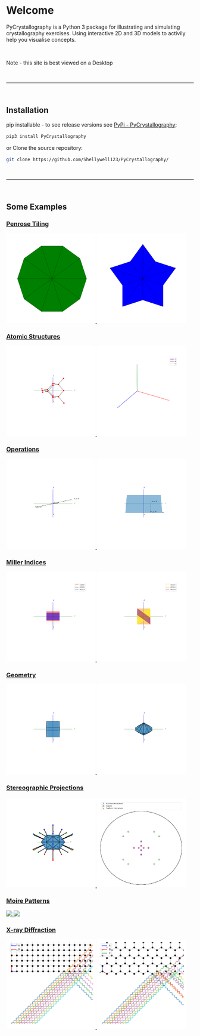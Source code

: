 # Welcome
PyCrystallography is a Python 3 package for illustrating and simulating crystallography exercises. Using interactive 2D and 3D models to activily help you visualise concepts.

<br>

Note - this site is best viewed on a Desktop

<br>

<hr />

<br>

## Installation
pip installable - to see release versions see [PyPi - PyCrystallography](https://pypi.org/project/PyCrystallography/):
```bash
pip3 install PyCrystallography
```

or
Clone the source repository:
```bash
git clone https://github.com/Shellywell123/PyCrystallography/
```

<br>

<hr />

<br>

## Some Examples
### [Penrose Tiling](docs/atomic_structure.md)

<p float="middle" style="margin: auto;">
  <a href="docs/atomic_structure.html">
    <img src="PyCrystallography/Images/penrose_tiling_sun.gif" style="width: 25vw" />
  </a>
  <a href="docs/atomic_structure.html">
   <img src="PyCrystallography/Images/penrose_tiling_star.gif" style="width: 25vw" />
  </a>  
</p>


### [Atomic Structures](docs/atomic_structure.md)

<p float="middle" style="margin: auto;">
  <a href="docs/atomic_structure.html">
    <img src="PyCrystallography/Images/diamond_unit_cell.gif" style="width: 25vw"  />
  </a>
  <a href="docs/atomic_structure.html">
   <img src="PyCrystallography/Images/diamond_lattice.gif" style="width: 25vw"  />
  </a>  
</p>


### [Operations](docs/operations.md)

<p float="middle" style="margin: auto;">
  <a href="docs/operations.html">
    <img src="PyCrystallography/Images/inversion.gif" style="width: 25vw"  />
  </a>
  <a href="docs/operations.html">
   <img src="PyCrystallography/Images/reflection.gif" style="width: 25vw"  />
  </a>  
</p>

### [Miller Indices](docs/atomic_structure.md)

<p float="middle" style="margin: auto;">
  <a href="docs/atomic_structure.html">
    <img src="PyCrystallography/Images/cube_reflection.gif" style="width: 25vw"  />
  </a>
  <a href="docs/atomic_structure.html">
   <img src="PyCrystallography/Images/cube_reflection_diag.gif" style="width: 25vw"  />
  </a>  
</p>


### [Geometry](docs/geometry.md)

<p float="middle" style="margin: auto;">
  <a href="docs/geometry.html">
    <img src="PyCrystallography/Images/cube.gif" style="width: 25vw" />
  </a>
  <a href="docs/geometry.html">
   <img src="PyCrystallography/Images/bipyramid10.gif" style="width: 25vw"  />
  </a>  
</p>

### [Stereographic Projections](docs/stereographic_projections.md)

<p float="middle" style="margin: auto;">
  <a href="docs/stereographic_projections.html">
    <img src="PyCrystallography/Images/face_normals_tetrakis.gif" style="width: 25vw"  />
  </a>
  <a href="docs/stereographic_projections.html">
   <img src="PyCrystallography/Images/stereographic_projection_tetrakis.png" style="width: 25vw"  />
  </a>  
</p>

### [Moire Patterns](docs/moire_patterns.md)

<p float="middle" style="margin: auto;">
  <a href="docs/moire_patterns.html">
    <img src="PyCrystallography/Images/moire_pattern_linear_roatation.gif" style="width: 25vw" />
  </a>
  <a href="docs/moire_patterns.html">
   <img src="PyCrystallography/Images/moire_pattern_radial_seperation.gif" style="width: 25vw" />
  </a>  
</p>

### [X-ray Diffraction](docs/xray_diffraction.md)

<p float="middle" style="margin: auto;">
  <a href="docs/xray_diffraction.html">
    <img src="PyCrystallography/Images/Xray-Diffraction_square.png" style="width: 25vw" />
  </a>
  <a href="docs/xray_diffraction.html">
   <img src="PyCrystallography/Images/Xray-Diffraction_hexagon.png" style="width: 25vw" />
  </a>  
</p>
